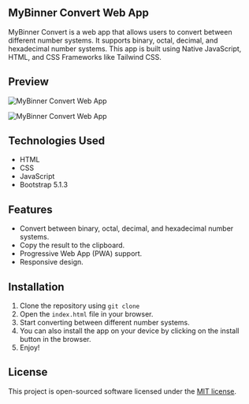 ## MyBinner Convert Web App

MyBinner Convert is a web app that allows users to convert between different number systems. It supports binary, octal, decimal, and hexadecimal number systems. This app is built using Native JavaScript, HTML, and CSS Frameworks like Tailwind CSS.

## Preview 

![MyBinner Convert Web App](https://ucarecdn.com/87651394-b023-4a06-a62a-958751f25ff0/MyBinnerConverter.png)

![MyBinner Convert Web App](https://ucarecdn.com/a5df225b-fde7-451c-89a8-e7005352c957/MyBinnerConverterDesktop.png)

## Technologies Used
- HTML
- CSS
- JavaScript
- Bootstrap 5.1.3

## Features
- Convert between binary, octal, decimal, and hexadecimal number systems.
- Copy the result to the clipboard.
- Progressive Web App (PWA) support.
- Responsive design.

## Installation
1. Clone the repository using `git clone`
2. Open the `index.html` file in your browser.
3. Start converting between different number systems.
4. You can also install the app on your device by clicking on the install button in the browser.
5. Enjoy!

## License
This project is open-sourced software licensed under the [MIT license](https://opensource.org/licenses/MIT).
